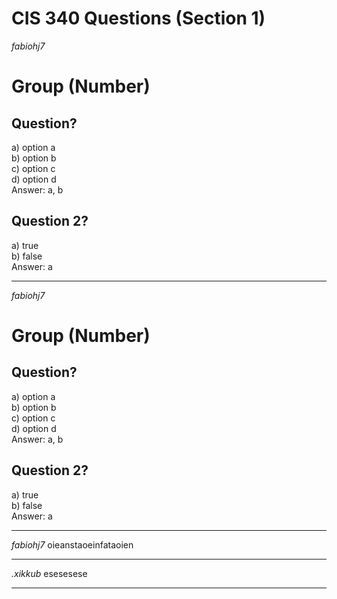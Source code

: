 # CIS 340 Questions (Section 1)

_fabiohj7_

# Group (Number)

## Question?

a) option a  
b) option b  
c) option c  
d) option d  
Answer: a, b

## Question 2?

a) true  
b) false  
Answer: a

---

_fabiohj7_

# Group (Number)

## Question?

a) option a  
b) option b  
c) option c  
d) option d  
Answer: a, b

## Question 2?

a) true  
b) false  
Answer: a

---
*fabiohj7*
oieanstaoeinfataoien  

---

*.xikkub*
esesesese  

---

